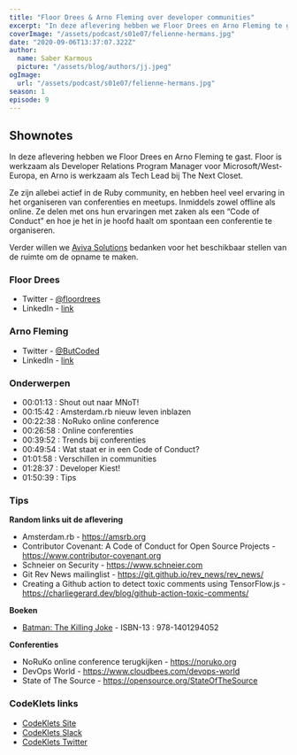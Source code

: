 ```yaml
---
title: "Floor Drees & Arno Fleming over developer communities"
excerpt: "In deze aflevering hebben we Floor Drees en Arno Fleming te gast. Floor is werkzaam als Developer Relations Program Manager voor Microsoft/West-Europa, en Arno is werkzaam als Tech Lead bij The Next Closet. Ze vertellen vertellen ons over hun ervaring met het bouwen en onderhouden van developer communities."
coverImage: "/assets/podcast/s01e07/felienne-hermans.jpg"
date: "2020-09-06T13:37:07.322Z"
author:
  name: Saber Karmous
  picture: "/assets/blog/authors/jj.jpeg"
ogImage:
  url: "/assets/podcast/s01e07/felienne-hermans.jpg"
season: 1
episode: 9
---
```


## Shownotes

In deze aflevering hebben we Floor Drees en Arno Fleming te gast. Floor is werkzaam als Developer Relations Program Manager voor Microsoft/West-Europa, en Arno is werkzaam als Tech Lead bij The Next Closet.

Ze zijn allebei actief in de Ruby community, en hebben heel veel ervaring in het organiseren van conferenties en meetups. Inmiddels zowel offline als online. Ze delen met ons hun ervaringen met zaken als een “Code of Conduct” en hoe je het in je hoofd haalt om spontaan een conferentie te organiseren.

Verder willen we [Aviva Solutions](https://www.avivasolutions.nl) bedanken voor het beschikbaar stellen van de ruimte om de opname te maken.

### Floor Drees

- Twitter - [@floordrees](https://twitter.com/floordrees)
- LinkedIn - [link](https://www.linkedin.com/in/floordrees/)

### Arno Fleming

- Twitter - [@ButCoded](http://twitter.com/ButCoded)
- LinkedIn - [link](https://www.linkedin.com/in/arno-fleming-925a061b0/)

### Onderwerpen

- 00:01:13 : Shout out naar MNoT!
- 00:15:42 : Amsterdam.rb nieuw leven inblazen
- 00:22:38 : NoRuko online conference
- 00:26:58 : Online conferenties
- 00:39:52 : Trends bij conferenties
- 00:49:54 : Wat staat er in een Code of Conduct?
- 01:01:58 : Verschillen in communities
- 01:28:37 : Developer Kiest!
- 01:50:39 : Tips

### Tips

**Random links uit de aflevering**

- Amsterdam.rb - https://amsrb.org
- Contributor Covenant: A Code of Conduct for Open Source Projects - https://www.contributor-covenant.org
- Schneier on Security - https://www.schneier.com
- Git Rev News mailinglist - https://git.github.io/rev_news/rev_news/
- Creating a Github action to detect toxic comments using TensorFlow.js - https://charliegerard.dev/blog/github-action-toxic-comments/

**Boeken**

- [Batman: The Killing Joke](https://www.goodreads.com/book/show/96358.Batman) - ISBN-13 : 978-1401294052

**Conferenties**

- NoRuKo online conference terugkijken - https://noruko.org
- DevOps World - https://www.cloudbees.com/devops-world
- State of The Source - https://opensource.org/StateOfTheSource

### CodeKlets links

- [CodeKlets Site](https://codeklets.nl)
- [CodeKlets Slack](https://join.slack.com/t/codeklets/shared_invite/enQtNzQ4MTI4MTMxNzY2LWYzNTk0NzE1YzdkNDczYTg1MDBjZDIyZjkzMThmYTBkZTY3ZTBhNDYyOGY4OWQxZGExM2Q5NzA2ZDM0NGY1ZGM)
- [CodeKlets Twitter](https://twitter.com/codeklets)
